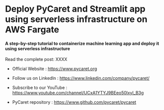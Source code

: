 # Deploy PyCaret and Streamlit app using serverless infrastructure on AWS Fargate
#### A step-by-step tutorial to containerize machine learning app and deploy it using serverless infrastructure

Read the complete post: XXXX

- Official Website : https://www.pycaret.org

- Follow us on LinkedIn : https://www.linkedin.com/company/pycaret/

- Subscribe to our YouTube : https://www.youtube.com/channel/UCxA1YTYJ9BEeo50lxyI_B3g 

- PyCaret repository : https://www.github.com/pycaret/pycaret
